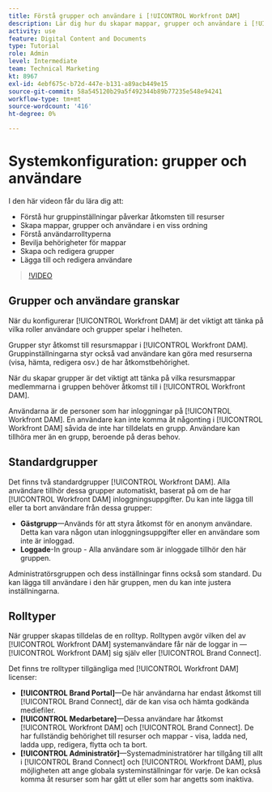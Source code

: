 ```yaml
---
title: Förstå grupper och användare i [!UICONTROL Workfront DAM]
description: Lär dig hur du skapar mappar, grupper och användare i [!UICONTROL Workfront DAM]. Förstå användarrolltyperna och tilldela behörigheter till mappar.
activity: use
feature: Digital Content and Documents
type: Tutorial
role: Admin
level: Intermediate
team: Technical Marketing
kt: 8967
exl-id: 4ebf675c-b72d-447e-b131-a89acb449e15
source-git-commit: 58a545120b29a5f492344b89b77235e548e94241
workflow-type: tm+mt
source-wordcount: '416'
ht-degree: 0%

---
```


# Systemkonfiguration: grupper och användare

I den här videon får du lära dig att:

* Förstå hur gruppinställningar påverkar åtkomsten till resurser
* Skapa mappar, grupper och användare i en viss ordning
* Förstå användarrolltyperna
* Bevilja behörigheter för mappar
* Skapa och redigera grupper
* Lägga till och redigera användare

>[!VIDEO](https://video.tv.adobe.com/v/335230/?quality=12)

## Grupper och användare granskar

När du konfigurerar [!UICONTROL Workfront DAM] är det viktigt att tänka på vilka roller användare och grupper spelar i helheten.

Grupper styr åtkomst till resursmappar i [!UICONTROL Workfront DAM]. Gruppinställningarna styr också vad användare kan göra med resurserna (visa, hämta, redigera osv.) de har åtkomstbehörighet.

När du skapar grupper är det viktigt att tänka på vilka resursmappar medlemmarna i gruppen behöver åtkomst till i [!UICONTROL Workfront DAM].

Användarna är de personer som har inloggningar på [!UICONTROL Workfront DAM]. En användare kan inte komma åt någonting i [!UICONTROL Workfront DAM] såvida de inte har tilldelats en grupp. Användare kan tillhöra mer än en grupp, beroende på deras behov.

## Standardgrupper

Det finns två standardgrupper [!UICONTROL Workfront DAM]. Alla användare tillhör dessa grupper automatiskt, baserat på om de har [!UICONTROL Workfront DAM] inloggningsuppgifter. Du kan inte lägga till eller ta bort användare från dessa grupper:

* **Gästgrupp**—Används för att styra åtkomst för en anonym användare. Detta kan vara någon utan inloggningsuppgifter eller en användare som inte är inloggad.
* **Loggade**-In group - Alla användare som är inloggade tillhör den här gruppen.

Administratörsgruppen och dess inställningar finns också som standard. Du kan lägga till användare i den här gruppen, men du kan inte justera inställningarna.

## Rolltyper

När grupper skapas tilldelas de en rolltyp. Rolltypen avgör vilken del av [!UICONTROL Workfront DAM] systemanvändare får när de loggar in — [!UICONTROL Workfront DAM] sig själv eller [!UICONTROL Brand Connect].

Det finns tre rolltyper tillgängliga med [!UICONTROL Workfront DAM] licenser:

* **[!UICONTROL Brand Portal]**—De här användarna har endast åtkomst till [!UICONTROL Brand Connect], där de kan visa och hämta godkända mediefiler.
* **[!UICONTROL Medarbetare]**—Dessa användare har åtkomst [!UICONTROL Workfront DAM] och [!UICONTROL Brand Connect]. De har fullständig behörighet till resurser och mappar - visa, ladda ned, ladda upp, redigera, flytta och ta bort.
* **[!UICONTROL Administratör]**—Systemadministratörer har tillgång till allt i [!UICONTROL Brand Connect] och [!UICONTROL Workfront DAM], plus möjligheten att ange globala systeminställningar för varje. De kan också komma åt resurser som har gått ut eller som har angetts som inaktiva.

<!-- 
Learn more graphic & documentation article link, below
* Understanding the difference between Workfront licenses and Workfront DAM role types
* -->
